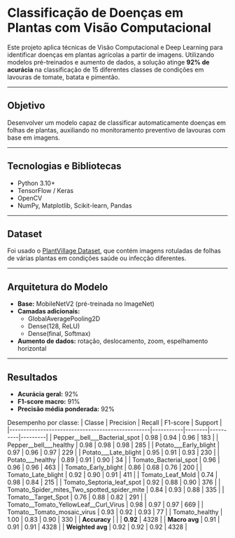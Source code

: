 # Classificação de Doenças em Plantas com Visão Computacional

Este projeto aplica técnicas de Visão Computacional e Deep Learning para identificar doenças em plantas agrícolas a partir de imagens. Utilizando modelos pré-treinados e aumento de dados, a solução atinge **92% de acurácia** na classificação de 15 diferentes classes de condições em lavouras de tomate, batata e pimentão.

---

## Objetivo

Desenvolver um modelo capaz de classificar automaticamente doenças em folhas de plantas, auxiliando no monitoramento preventivo de lavouras com base em imagens.

---

## Tecnologias e Bibliotecas

- Python 3.10+
- TensorFlow / Keras
- OpenCV
- NumPy, Matplotlib, Scikit-learn, Pandas

---

## Dataset

Foi usado o [PlantVillage Dataset](https://www.kaggle.com/datasets/emmarex/plantdisease), que contém imagens rotuladas de folhas de várias plantas em condições saúde ou infecção diferentes.

---

## Arquitetura do Modelo

- **Base:** MobileNetV2 (pré-treinada no ImageNet)
- **Camadas adicionais:**
  - GlobalAveragePooling2D
  - Dense(128, ReLU)
  - Dense(final, Softmax)
- **Aumento de dados:** rotação, deslocamento, zoom, espelhamento horizontal

---

## Resultados

- **Acurácia geral:** 92%
- **F1-score macro:** 91%
- **Precisão média ponderada:** 92%

Desempenho por classe:
| Classe                                           | Precision | Recall | F1-score | Support |
|--------------------------------------------------|-----------|--------|----------|---------|
| Pepper__bell___Bacterial_spot                   | 0.98      | 0.94   | 0.96     | 183     |
| Pepper__bell___healthy                          | 0.98      | 0.98   | 0.98     | 285     |
| Potato___Early_blight                           | 0.97      | 0.96   | 0.97     | 229     |
| Potato___Late_blight                            | 0.95      | 0.91   | 0.93     | 230     |
| Potato___healthy                                | 0.89      | 0.91   | 0.90     | 34      |
| Tomato_Bacterial_spot                           | 0.96      | 0.96   | 0.96     | 463     |
| Tomato_Early_blight                             | 0.86      | 0.68   | 0.76     | 200     |
| Tomato_Late_blight                              | 0.92      | 0.90   | 0.91     | 411     |
| Tomato_Leaf_Mold                                | 0.74      | 0.98   | 0.84     | 215     |
| Tomato_Septoria_leaf_spot                       | 0.92      | 0.88   | 0.90     | 376     |
| Tomato_Spider_mites_Two_spotted_spider_mite     | 0.84      | 0.93   | 0.88     | 335     |
| Tomato__Target_Spot                             | 0.76      | 0.88   | 0.82     | 291     |
| Tomato__Tomato_YellowLeaf__Curl_Virus           | 0.98      | 0.97   | 0.97     | 669     |
| Tomato__Tomato_mosaic_virus                     | 0.93      | 0.92   | 0.93     | 77      |
| Tomato_healthy                                  | 1.00      | 0.83   | 0.90     | 330     |
| **Accuracy**                                     |           |        | **0.92** | 4328    |
| **Macro avg**                                    | 0.91      | 0.91   | 0.91     | 4328    |
| **Weighted avg**                                 | 0.92      | 0.92   | 0.92     | 4328    |






